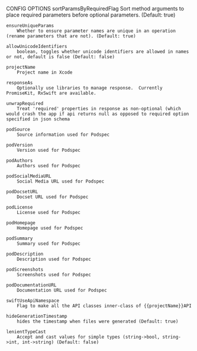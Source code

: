 
CONFIG OPTIONS
	sortParamsByRequiredFlag
	    Sort method arguments to place required parameters before optional parameters. (Default: true)

	ensureUniqueParams
	    Whether to ensure parameter names are unique in an operation (rename parameters that are not). (Default: true)

	allowUnicodeIdentifiers
	    boolean, toggles whether unicode identifiers are allowed in names or not, default is false (Default: false)

	projectName
	    Project name in Xcode

	responseAs
	    Optionally use libraries to manage response.  Currently PromiseKit, RxSwift are available.

	unwrapRequired
	    Treat 'required' properties in response as non-optional (which would crash the app if api returns null as opposed to required option specified in json schema

	podSource
	    Source information used for Podspec

	podVersion
	    Version used for Podspec

	podAuthors
	    Authors used for Podspec

	podSocialMediaURL
	    Social Media URL used for Podspec

	podDocsetURL
	    Docset URL used for Podspec

	podLicense
	    License used for Podspec

	podHomepage
	    Homepage used for Podspec

	podSummary
	    Summary used for Podspec

	podDescription
	    Description used for Podspec

	podScreenshots
	    Screenshots used for Podspec

	podDocumentationURL
	    Documentation URL used for Podspec

	swiftUseApiNamespace
	    Flag to make all the API classes inner-class of {{projectName}}API

	hideGenerationTimestamp
	    hides the timestamp when files were generated (Default: true)

	lenientTypeCast
	    Accept and cast values for simple types (string->bool, string->int, int->string) (Default: false)